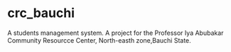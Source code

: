 # crc_bauchi
A students management system. A project for the Professor Iya Abubakar Community Resourcce Center, North-easth zone,Bauchi State.
